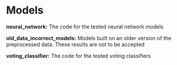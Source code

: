 # Models

**neural_network:** The code for the tested neural network models

**old_data_incorrect_models:** Models built on an older version of the preprocessed data. These results are not to be accepted

**voting_classifier:** The code for the tested voting classifiers
